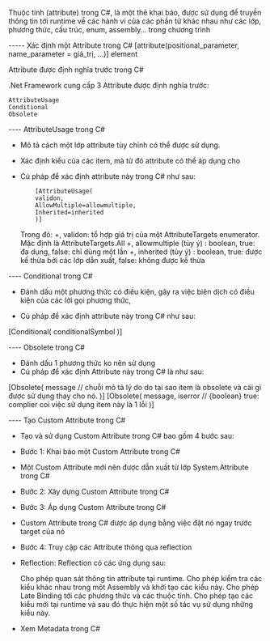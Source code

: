 Thuộc tính (attribute) trong C#, là một thẻ khai báo, được sử dụng để truyền thông tin tới runtime về các hành vi của các phần tử khác nhau như các lớp, phương thức, cấu trúc, enum, assembly… trong chương trình

----- Xác định một Attribute trong C#
[attribute(positional_parameter, name_parameter = giá_trị, ...)]
element

Attribute được định nghĩa trước trong C#

.Net Framework cung cấp 3 Attribute được định nghĩa trước:

    AttributeUsage
    Conditional
    Obsolete

---- AttributeUsage trong C#

-   Mô tả cách một lớp attribute tùy chỉnh có thể được sử dụng.
-   Xác định kiểu của các item, mà từ đó attribute có thể áp dụng cho
-   Cú pháp để xác định attribute này trong C# như sau:

            [AttributeUsage(
            validon,
            AllowMultiple=allowmultiple,
            Inherited=inherited
            )]

    Trong đó:
    +, validon: tổ hợp giá trị của một AttributeTargets enumerator. Mặc định là AttributeTargets.All
    +, allowmultiple (tùy ý) : boolean, true: đa dụng, false: chỉ dùng một lần
    +, inherited (tùy ý) : boolean, true: được kế thừa bởi các lớp dẫn xuất, false: không được kế thừa

---- Conditional trong C#

-   Đánh dấu một phương thức có điều kiện, gây ra việc biên dịch có điều kiện của các lời gọi phương thức,

-   Cú pháp để xác định attribute này trong C# như sau:

[Conditional(
conditionalSymbol
)]

---- Obsolete trong C#

-   Đánh dấu 1 phương thức ko nên sử dụng
-   Cú pháp để xác định Attribute này trong C# là như sau:

[Obsolete(
message // chuỗi mô tả lý do do tại sao item là obsolete và cái gì được sử dụng thay cho nó.
)]
[Obsolete(
message,
iserror // {boolean} true: complier coi việc sử dụng item này là 1 lỗi
)]

---- Tạo Custom Attribute trong C#

-   Tạo và sử dụng Custom Attribute trong C# bao gồm 4 bước sau:

*   Bước 1: Khai báo một Custom Attribute trong C#

-   Một Custom Attribute mới nên được dẫn xuất từ lớp System.Attribute trong C#

*   Bước 2: Xây dựng Custom Attribute trong C#

*   Bước 3: Áp dụng Custom Attribute trong C#

-   Custom Attribute trong C# được áp dụng bằng việc đặt nó ngay trước target của nó

*   Bước 4: Truy cập các Attribute thông qua reflection

-   Reflection: Reflection có các ứng dụng sau:

    Cho phép quan sát thông tin attribute tại runtime.
    Cho phép kiểm tra các kiểu khác nhau trong một Assembly và khởi tạo các kiểu này.
    Cho phép Late Binding tới các phương thức và các thuộc tính.
    Cho phép tạo các kiểu mới tại runtime và sau đó thực hiện một số tác vụ sử dụng những kiểu này.

-   Xem Metadata trong C#

